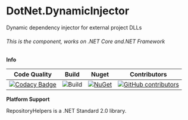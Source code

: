 # DotNet.DynamicInjector

Dynamic dependency injector for external project DLLs

###### This is the component, works on .NET Core and.NET Framework

**Info**

|Code Quality|Build|Nuget|Contributors|
| ------------------- | ------------------- | ------------------- | ------------------- |
|[![Codacy Badge](https://app.codacy.com/project/badge/Grade/263a6f565837483f9d7a5fdd2209f11e)](https://www.codacy.com/manual/TBertuzzi/DotNetDynamicInjector?utm_source=github.com&amp;utm_medium=referral&amp;utm_content=TBertuzzi/DotNetDynamicInjector&amp;utm_campaign=Badge_Grade)|![Build](https://github.com/TBertuzzi/DotNetDynamicInjector/workflows/Build/badge.svg)|[![NuGet](https://buildstats.info/nuget/DotNetDynamicInjector)](https://www.nuget.org/packages/DotNetDynamicInjector/)|[![GitHub contributors](https://img.shields.io/github/contributors/TBertuzzi/DotNetDynamicInjector.svg)](https://github.com/TBertuzzi/DotNetDynamicInjector/graphs/contributors)|


**Platform Support**

RepositoryHelpers is a .NET Standard 2.0 library.
